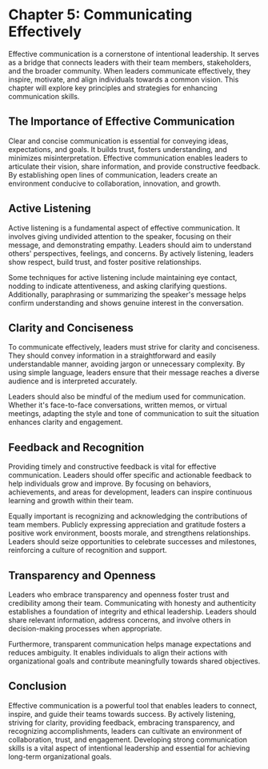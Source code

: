 Chapter 5: Communicating Effectively
====================================

Effective communication is a cornerstone of intentional leadership. It serves as a bridge that connects leaders with their team members, stakeholders, and the broader community. When leaders communicate effectively, they inspire, motivate, and align individuals towards a common vision. This chapter will explore key principles and strategies for enhancing communication skills.

The Importance of Effective Communication
-----------------------------------------

Clear and concise communication is essential for conveying ideas, expectations, and goals. It builds trust, fosters understanding, and minimizes misinterpretation. Effective communication enables leaders to articulate their vision, share information, and provide constructive feedback. By establishing open lines of communication, leaders create an environment conducive to collaboration, innovation, and growth.

Active Listening
----------------

Active listening is a fundamental aspect of effective communication. It involves giving undivided attention to the speaker, focusing on their message, and demonstrating empathy. Leaders should aim to understand others' perspectives, feelings, and concerns. By actively listening, leaders show respect, build trust, and foster positive relationships.

Some techniques for active listening include maintaining eye contact, nodding to indicate attentiveness, and asking clarifying questions. Additionally, paraphrasing or summarizing the speaker's message helps confirm understanding and shows genuine interest in the conversation.

Clarity and Conciseness
-----------------------

To communicate effectively, leaders must strive for clarity and conciseness. They should convey information in a straightforward and easily understandable manner, avoiding jargon or unnecessary complexity. By using simple language, leaders ensure that their message reaches a diverse audience and is interpreted accurately.

Leaders should also be mindful of the medium used for communication. Whether it's face-to-face conversations, written memos, or virtual meetings, adapting the style and tone of communication to suit the situation enhances clarity and engagement.

Feedback and Recognition
------------------------

Providing timely and constructive feedback is vital for effective communication. Leaders should offer specific and actionable feedback to help individuals grow and improve. By focusing on behaviors, achievements, and areas for development, leaders can inspire continuous learning and growth within their team.

Equally important is recognizing and acknowledging the contributions of team members. Publicly expressing appreciation and gratitude fosters a positive work environment, boosts morale, and strengthens relationships. Leaders should seize opportunities to celebrate successes and milestones, reinforcing a culture of recognition and support.

Transparency and Openness
-------------------------

Leaders who embrace transparency and openness foster trust and credibility among their team. Communicating with honesty and authenticity establishes a foundation of integrity and ethical leadership. Leaders should share relevant information, address concerns, and involve others in decision-making processes when appropriate.

Furthermore, transparent communication helps manage expectations and reduces ambiguity. It enables individuals to align their actions with organizational goals and contribute meaningfully towards shared objectives.

Conclusion
----------

Effective communication is a powerful tool that enables leaders to connect, inspire, and guide their teams towards success. By actively listening, striving for clarity, providing feedback, embracing transparency, and recognizing accomplishments, leaders can cultivate an environment of collaboration, trust, and engagement. Developing strong communication skills is a vital aspect of intentional leadership and essential for achieving long-term organizational goals.
